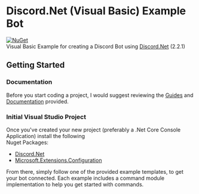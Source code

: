 # Discord.Net (Visual Basic) Example Bot
[![NuGet](https://img.shields.io/nuget/vpre/Discord.Net.svg?maxAge=2592000?style=plastic)](https://www.nuget.org/packages/Discord.Net)  
Visual Basic Example for creating a Discord Bot using [Discord.Net](https://github.com/RogueException/Discord.Net) (2.2.1)

## Getting Started 
### Documentation  
Before you start coding a project, I would suggest reviewing the [Guides](https://discord.foxbot.me/latest/guides/getting_started/installing.html) and [Documentation](https://discord.foxbot.me/latest/api/index.html) provided.  
### Initial Visual Studio Project
Once you've created your new project (preferably a .Net Core Console Application) install the following  
Nuget Packages:  
- [Discord.Net](https://www.nuget.org/packages/Discord.Net/) 
- [Microsoft.Extensions.Configuration](https://www.nuget.org/packages/Microsoft.Extensions.Configuration.Json/)  

From there, simply follow one of the provided example templates, to get your bot connected. Each example includes a command module implementation to help you get started with commands.
